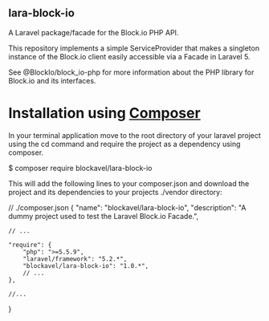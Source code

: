 ## lara-block-io
A Laravel package/facade for the Block.io PHP API.

This repository implements a simple ServiceProvider that makes a singleton instance of the 
Block.io client easily accessible via a Facade in Laravel 5. 

See @BlockIo/block_io-php for more information about the PHP library for Block.io and its
interfaces.

# Installation using [Composer](https://getcomposer.org)

In your terminal application move to the root directory of your laravel project using the cd command and require the 
project as a dependency using composer.

$ composer require blockavel/lara-block-io

This will add the following lines to your composer.json and download the project and its dependencies to your projects ./vendor directory:

// 
./composer.json
{
    "name": "blockavel/lara-block-io",
    "description": "A dummy project used to test the Laravel Block.io Facade.",

    // ...

    "require": {
        "php": ">=5.5.9",
        "laravel/framework": "5.2.*",
        "blockavel/lara-block-io": "1.0.*",
        // ...
    },

    //...
}
